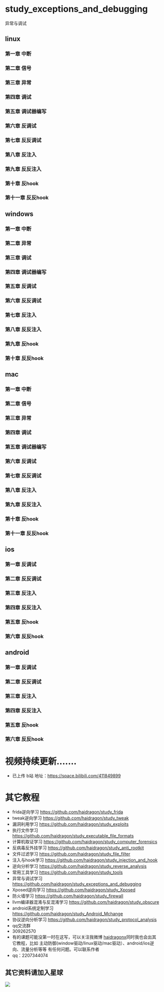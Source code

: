 # study_exceptions_and_debugging
异常与调试
## linux
### 第一章 中断
### 第二章 信号
### 第三章 异常
### 第四章 调试
### 第五章 调试器编写
### 第六章 反调试
### 第七章 反反调试
### 第八章 反注入
### 第九章 反反注入
### 第十章 反hook
### 第十一章 反反hook
## windows
### 第一章 中断 
### 第二章 异常
### 第三章 调试
### 第四章 调试器编写
### 第五章 反调试
### 第六章 反反调试
### 第七章 反注入
### 第八章 反反注入
### 第九章 反hook
### 第十章 反反hook
## mac
### 第一章 中断
### 第二章 信号
### 第三章 异常
### 第四章 调试
### 第五章 调试器编写
### 第六章 反调试
### 第七章 反反调试
### 第八章 反注入
### 第九章 反反注入
### 第十章 反hook
### 第十一章 反反hook
## ios
### 第一章 反调试
### 第二章 反反调试
### 第三章 反注入
### 第四章 反反注入
### 第五章 反hook
### 第六章 反反hook
## android
### 第一章 反调试
### 第二章 反反调试
### 第三章 反注入
### 第四章 反反注入
### 第五章 反hook
### 第六章 反反hook
# 视频持续更新.......  
* 已上传 b站 地址：https://space.bilibili.com/411849899
# 其它教程
* frida逆向学习 https://github.com/haidragon/study_frida
* tweak逆向学习 https://github.com/haidragon/study_tweak
* 漏洞利用学习 https://github.com/haidragon/study_exploits
* 执行文件学习 https://github.com/haidragon/study_executable_file_formats
* 计算机取证学习 https://github.com/haidragon/study_computer_forensics
* 反病毒反外挂学习 https://github.com/haidragon/study_anti_rootkit
* 文件过滤学习 https://github.com/haidragon/study_file_filter
* 注入与hook学习 https://github.com/haidragon/study_injection_and_hook
* 逆向分析学习 https://github.com/haidragon/study_reverse_analysis
* 常用工具学习 https://github.com/haidragon/study_tools
* 异常与调试学习 https://github.com/haidragon/study_exceptions_and_debugging
* Xposed逆向学习 https://github.com/haidragon/study_Xposed
* 防火墙学习 https://github.com/haidragon/study_firewall
* llvm编译器混淆与反混淆学习 https://github.com/haidragon/study_obscure
* android系统定制学习 https://github.com/haidragon/study_Android_Mchange
* 协议逆向分析学习 https://github.com/haidragon/study_protocol_analysis
* qq交流群 
* 309262570
* 有的课题可能没第一时在这写，可以关注我微博 [haidragonx](https://weibo.com/haidragon)同时我也会出其它教程，比如 主动防御(window驱动/linux驱动/mac驱动）、android/ios逆向、流量分析等等 有任何问题。可以联系作者
* qq：2207344074
## 其它资料请加入星球
![](https://github.com/haidragon/study_frida/blob/master/image/1681580715267_.pic_hd.jpg)

